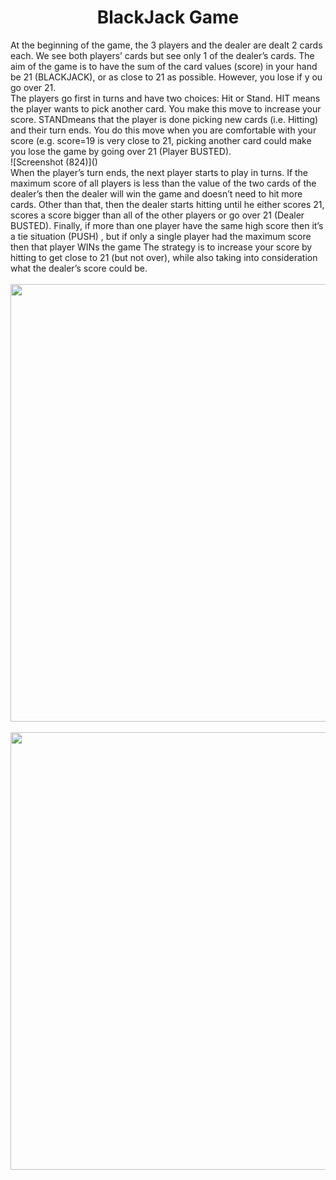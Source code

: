 <div align="center">
   <h1>BlackJack Game</h1>
</div>
<div>
At the beginning of the game, the 3 players and the dealer are dealt 2 cards each. We see both players’
cards but see only 1 of the dealer’s cards. The aim of the game is to have the sum of the card values 
(score) in your hand be 21 (BLACKJACK), or as close to 21 as possible. However, you lose if y ou go 
over 21.
</div>
<div>
The players go first in turns and have two choices: Hit or Stand. HIT means the player wants to pick 
another card. You make this move to increase your score. STANDmeans that the player is done picking 
new cards (i.e. Hitting) and their turn ends. You do this move when you are comfortable with your score 
(e.g. score=19 is very close to 21, picking another card could make you lose the game by going over 21
(Player BUSTED). 
</div>![Screenshot (824)]()

   <div>
When the player’s turn ends, the next player starts to play in turns. If the maximum score of all players is 
less than the value of the two cards of the dealer’s then the dealer will win the game and doesn’t need to 
hit more cards. Other than that, then the dealer starts hitting until he either scores 21, scores a score bigger 
than all of the other players or go over 21 (Dealer BUSTED).
Finally, if more than one player have the same high score then it’s a tie situation (PUSH) , but if only a 
single player had the maximum score then that player WINs the game
The strategy is to increase your score by hitting to get close to 21 (but not over), while also taking into
consideration what the dealer’s score could be.
</div>

<br>
<div align="center"><img src="https://user-images.githubusercontent.com/92337927/189448914-a19661d4-a34c-40ea-842b-18797a65df50.png" width="700px" ></div>
<br>
<div align="center"><img src="https://user-images.githubusercontent.com/92337927/189448852-31cc62ff-5795-45f1-9ff1-19e82718e341.png"  width="700px"></div>
